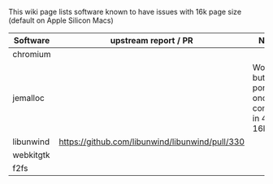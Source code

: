 This wiki page lists software known to have issues with 16k page size (default on Apple Silicon Macs)

| Software  | upstream report / PR                            | Notes                                               |
|-----------|-------------------------------------------------|-----------------------------------------------------|
| chromium  |                                                 |                                                     |
| jemalloc  |                                                 | Works but isn’t portable once compiled in 4k or 16k |
| libunwind | https://github.com/libunwind/libunwind/pull/330 |                                                     |
| webkitgtk |                                                 |                                                     |
| f2fs      |                                                 |                                                     |